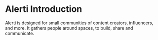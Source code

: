 # Alerti Introduction

Alerti is designed for small communities of content creators, influencers, and more. It gathers people around spaces, to build, share and communicate.
